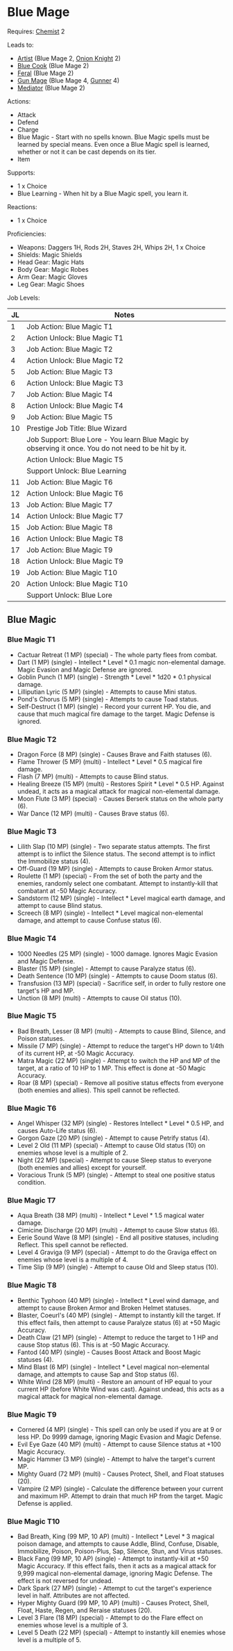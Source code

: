 # Blue Mage

Requires: [Chemist](/Jobs/JobDetails/Chemist.md) 2

Leads to:

- [Artist](/Jobs/JobDetails/Artist.md) (Blue Mage 2, [Onion Knight](/Jobs/JobDetails/OnionKnight.md) 2)
- [Blue Cook](/Jobs/JobDetails/BlueCook.md) (Blue Mage 2)
- [Feral](/Jobs/JobDetails/Feral.md) (Blue Mage 2)
- [Gun Mage](/Jobs/JobDetails/GunMage.md) (Blue Mage 4, [Gunner](/Jobs/JobDetails/Gunner.md) 4)
- [Mediator](/Jobs/JobDetails/Mediator.md) (Blue Mage 2)

Actions:

- Attack
- Defend
- Charge
- Blue Magic - Start with no spells known. Blue Magic spells must be learned by special means. Even once a Blue Magic spell is learned, whether or not it can be cast depends on its tier.
- Item

Supports:

- 1 x Choice
- Blue Learning - When hit by a Blue Magic spell, you learn it.

Reactions:

- 1 x Choice

Proficiencies:

- Weapons: Daggers 1H, Rods 2H, Staves 2H, Whips 2H, 1 x Choice
- Shields: Magic Shields
- Head Gear: Magic Hats
- Body Gear: Magic Robes
- Arm Gear: Magic Gloves
- Leg Gear: Magic Shoes

Job Levels:

| JL | Notes |
| --- | --- |
| 1 | Job Action: Blue Magic T1
| 2 | Action Unlock: Blue Magic T1
| 3 | Job Action: Blue Magic T2
| 4 | Action Unlock: Blue Magic T2
| 5 | Job Action: Blue Magic T3
| 6 | Action Unlock: Blue Magic T3
| 7 | Job Action: Blue Magic T4
| 8 | Action Unlock: Blue Magic T4
| 9 | Job Action: Blue Magic T5
| 10 | Prestige Job Title: Blue Wizard
|    | Job Support: Blue Lore - You learn Blue Magic by observing it once. You do not need to be hit by it.
|    | Action Unlock: Blue Magic T5
|    | Support Unlock: Blue Learning
| 11 | Job Action: Blue Magic T6
| 12 | Action Unlock: Blue Magic T6
| 13 | Job Action: Blue Magic T7
| 14 | Action Unlock: Blue Magic T7
| 15 | Job Action: Blue Magic T8
| 16 | Action Unlock: Blue Magic T8
| 17 | Job Action: Blue Magic T9
| 18 | Action Unlock: Blue Magic T9
| 19 | Job Action: Blue Magic T10
| 20 | Action Unlock: Blue Magic T10
|    | Support Unlock: Blue Lore

## Blue Magic

### Blue Magic T1

- Cactuar Retreat (1 MP) (special) - The whole party flees from combat.
- Dart (1 MP) (single) - Intellect * Level * 0.1 magic non-elemental damage. Magic Evasion and Magic Defense are ignored.
- Goblin Punch (1 MP) (single) - Strength * Level * 1d20 * 0.1 physical damage.
- Lilliputian Lyric (5 MP) (single) - Attempts to cause Mini status.
- Pond's Chorus (5 MP) (single) - Attempts to cause Toad status.
- Self-Destruct (1 MP) (single) - Record your current HP. You die, and cause that much magical fire damage to the target. Magic Defense is ignored.

### Blue Magic T2

- Dragon Force (8 MP) (single) - Causes Brave and Faith statuses (6).
- Flame Thrower (5 MP) (multi) - Intellect * Level * 0.5 magical fire damage.
- Flash (7 MP) (multi) - Attempts to cause Blind status.
- Healing Breeze (15 MP) (multi) - Restores Spirit * Level * 0.5 HP. Against undead, it acts as a magical attack for magical non-elemental damage.
- Moon Flute (3 MP) (special) - Causes Berserk status on the whole party (6).
- War Dance (12 MP) (multi) - Causes Brave status (6).

### Blue Magic T3

- Lilith Slap (10 MP) (single) - Two separate status attempts. The first attempt is to inflict the Silence status. The second attempt is to inflict the Immobilize status (4).
- Off-Guard (19 MP) (single) - Attempts to cause Broken Armor status.
- Roulette (1 MP) (special) - From the set of both the party and the enemies, randomly select one combatant. Attempt to instantly-kill that combatant at -50 Magic Accuracy.
- Sandstorm (12 MP) (single) - Intellect * Level magical earth damage, and attempt to cause Blind status.
- Screech (8 MP) (single) - Intellect * Level magical non-elemental damage, and attempt to cause Confuse status (6).

### Blue Magic T4

- 1000 Needles (25 MP) (single) - 1000 damage. Ignores Magic Evasion and Magic Defense.
- Blaster (15 MP) (single) - Attempt to cause Paralyze status (6).
- Death Sentence (10 MP) (single) - Attempts to cause Doom status (6).
- Transfusion (13 MP) (special) - Sacrifice self, in order to fully restore one target's HP and MP.
- Unction (8 MP) (multi) - Attempts to cause Oil status (10).

### Blue Magic T5

- Bad Breath, Lesser (8 MP) (multi) - Attempts to cause Blind, Silence, and Poison statuses.
- Missile (7 MP) (single) - Attempt to reduce the target's HP down to 1/4th of its current HP, at -50 Magic Accuracy.
- Matra Magic (22 MP) (single) - Attempt to switch the HP and MP of the target, at a ratio of 10 HP to 1 MP. This effect is done at -50 Magic Accuracy.
- Roar (8 MP) (special) - Remove all positive status effects from everyone (both enemies and allies). This spell cannot be reflected.

### Blue Magic T6

- Angel Whisper (32 MP) (single) - Restores Intellect * Level * 0.5 HP, and causes Auto-Life status (6).
- Gorgon Gaze (20 MP) (single) - Attempt to cause Petrify status (4).
- Level 2 Old (11 MP) (special) - Attempt to cause Old status (10) on enemies whose level is a multiple of 2.
- Night (22 MP) (special) - Attempt to cause Sleep status to everyone (both enemies and allies) except for yourself.
- Voracious Trunk (5 MP) (single) - Attempt to steal one positive status condition.

### Blue Magic T7

- Aqua Breath (38 MP) (multi) - Intellect * Level * 1.5 magical water damage.
- Cimicine Discharge (20 MP) (multi) - Attempt to cause Slow status (6).
- Eerie Sound Wave (8 MP) (single) - End all positive statuses, including Reflect. This spell cannot be reflected.
- Level 4 Graviga (9 MP) (special) - Attempt to do the Graviga effect on enemies whose level is a multiple of 4.
- Time Slip (9 MP) (single) - Attempt to cause Old and Sleep status (10).

### Blue Magic T8

- Benthic Typhoon (40 MP) (single) - Intellect * Level wind damage, and attempt to cause Broken Armor and Broken Helmet statuses.
- Blaster, Coeurl's (40 MP) (single) - Attempt to instantly kill the target. If this effect fails, then attempt to cause Paralyze status (6) at +50 Magic Accuracy.
- Death Claw (21 MP) (single) - Attempt to reduce the target to 1 HP and cause Stop status (6). This is at -50 Magic Accuracy.
- Fantod (40 MP) (single) - Causes Boost Attack and Boost Magic statuses (4).
- Mind Blast (6 MP) (single) - Intellect * Level magical non-elemental damage, and attempts to cause Sap and Stop status (6).
- White Wind (28 MP) (multi) - Restore an amount of HP equal to your current HP (before White Wind was cast). Against undead, this acts as a magical attack for magical non-elemental damage.

### Blue Magic T9

- Cornered (4 MP) (single) - This spell can only be used if you are at 9 or less HP. Do 9999 damage, ignoring Magic Evasion and Magic Defense.
- Evil Eye Gaze (40 MP) (multi) - Attempt to cause Silence status at +100 Magic Accuracy.
- Magic Hammer (3 MP) (single) - Attempt to halve the target's current MP.
- Mighty Guard (72 MP) (multi) - Causes Protect, Shell, and Float statuses (20).
- Vampire (2 MP) (single) - Calculate the difference between your current and maximum HP. Attempt to drain that much HP from the target. Magic Defense is applied.

### Blue Magic T10

- Bad Breath, King (99 MP, 10 AP) (multi) - Intellect * Level * 3 magical poison damage, and attempts to cause Addle, Blind, Confuse, Disable, Immobilize, Poison, Poison-Plus, Sap, Silence, Stun, and Virus statuses.
- Black Fang (99 MP, 10 AP) (single) - Attempt to instantly-kill at +50 Magic Accuracy. If this effect fails, then it acts as a magical attack for 9,999 magical non-elemental damage, ignoring Magic Defense. The effect is not reversed for undead.
- Dark Spark (27 MP) (single) - Attempt to cut the target's experience level in half. Attributes are not affected.
- Hyper Mighty Guard (99 MP, 10 AP) (multi) - Causes Protect, Shell, Float, Haste, Regen, and Reraise statuses (20).
- Level 3 Flare (18 MP) (special) - Attempt to do the Flare effect on enemies whose level is a multiple of 3.
- Level 5 Death (22 MP) (special) - Attempt to instantly kill enemies whose level is a multiple of 5.
